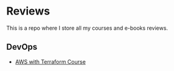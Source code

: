 # Reviews
This is a repo where I store all my courses and e-books reviews.

## DevOps
* [AWS with Terraform Course](Terraform/courses/aws-with-terraform.md)
<!--stackedit_data:
eyJoaXN0b3J5IjpbLTE3NzEwNTg0OV19
-->